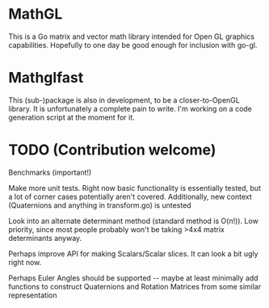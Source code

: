 MathGL
======

This is a Go matrix and vector math library intended for Open GL graphics capabilities. Hopefully to one day be good enough for inclusion with go-gl.

# Mathglfast

This (sub-)package is also in development, to be a closer-to-OpenGL library. It is unfortunately a complete pain to write. I'm working on a code generation script at the moment for it.


# TODO (Contribution welcome)

Benchmarks (important!)

Make more unit tests. Right now basic functionality is essentially tested, but a lot of corner cases potentially aren't covered. Additionally, new context (Quaternions and anything in transform.go) is untested

Look into an alternate determinant method (standard method is O(n!)). Low priority, since most people probably won't be taking >4x4 matrix determinants anyway.

Perhaps improve API for making Scalars/Scalar slices. It can look a bit ugly right now.

Perhaps Euler Angles should be supported -- maybe at least minimally add functions to construct Quaternions and Rotation Matrices from some similar representation